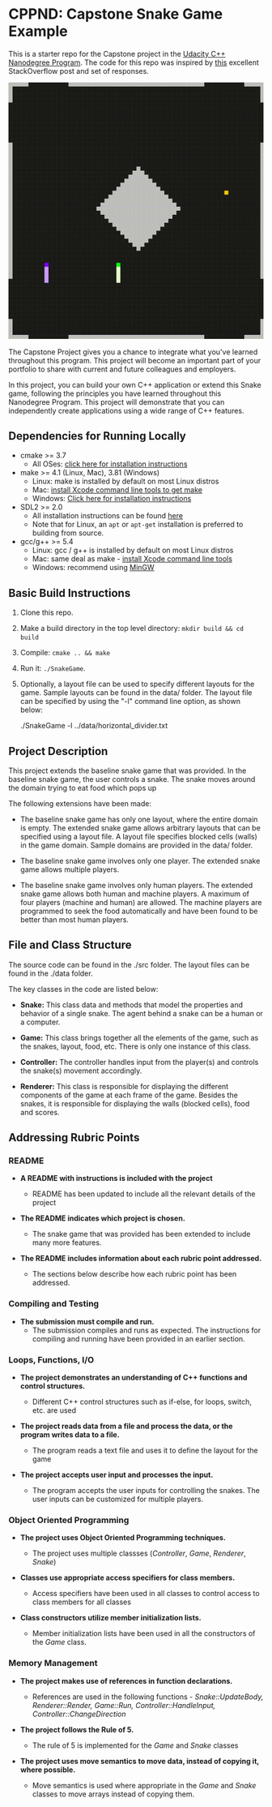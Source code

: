 # CPPND: Capstone Snake Game Example

This is a starter repo for the Capstone project in the [Udacity C++ Nanodegree Program](https://www.udacity.com/course/c-plus-plus-nanodegree--nd213). The code for this repo was inspired by [this](https://codereview.stackexchange.com/questions/212296/snake-game-in-c-with-sdl) excellent StackOverflow post and set of responses.

<img src="snake_game.gif"/>

The Capstone Project gives you a chance to integrate what you've learned throughout this program. This project will become an important part of your portfolio to share with current and future colleagues and employers.

In this project, you can build your own C++ application or extend this Snake game, following the principles you have learned throughout this Nanodegree Program. This project will demonstrate that you can independently create applications using a wide range of C++ features.

## Dependencies for Running Locally
* cmake >= 3.7
  * All OSes: [click here for installation instructions](https://cmake.org/install/)
* make >= 4.1 (Linux, Mac), 3.81 (Windows)
  * Linux: make is installed by default on most Linux distros
  * Mac: [install Xcode command line tools to get make](https://developer.apple.com/xcode/features/)
  * Windows: [Click here for installation instructions](http://gnuwin32.sourceforge.net/packages/make.htm)
* SDL2 >= 2.0
  * All installation instructions can be found [here](https://wiki.libsdl.org/Installation)
  * Note that for Linux, an `apt` or `apt-get` installation is preferred to building from source.
* gcc/g++ >= 5.4
  * Linux: gcc / g++ is installed by default on most Linux distros
  * Mac: same deal as make - [install Xcode command line tools](https://developer.apple.com/xcode/features/)
  * Windows: recommend using [MinGW](http://www.mingw.org/)

## Basic Build Instructions

1. Clone this repo.
2. Make a build directory in the top level directory: `mkdir build && cd build`
3. Compile: `cmake .. && make`
4. Run it: `./SnakeGame`. 
5. Optionally, a layout file can be used to specify different layouts for the
   game. Sample layouts can be found in the data/ folder. The layout file can
   be specified by using the "-l" command line option, as shown below:

   ./SnakeGame -l ../data/horizontal\_divider.txt

## Project Description

This project extends the baseline snake game that was provided. In the baseline
snake game, the user controls a snake. The snake moves around the domain trying
to eat food which pops up 

The following extensions have been made:

* The baseline snake game has only one layout, where the entire domain is
  empty. The extended snake game allows arbitrary layouts that can be specified
  using a layout file. A layout file specifies blocked cells (walls) in the
  game domain. Sample domains are provided in the data/ folder.

* The baseline snake game involves only one player. The extended snake game
  allows multiple players.

* The baseline snake game involves only human players. The extended snake game
  allows both human and machine players. A maximum of four players (machine and
  human) are allowed. The machine players are programmed to seek the food
  automatically and have been found to be better than most human players.

## File and Class Structure

The source code can be found in the ./src folder. The layout files can be found
in the ./data folder.

The key classes in the code are listed below:

* **Snake:** This class data and methods that model the properties and behavior of
  a single snake. The agent behind a snake can be a human or a computer.

* **Game:** This class brings together all the elements of the game, such as the
  snakes, layout, food, etc. There is only one instance of this class.

* **Controller:** The controller handles input from the player(s) and controls the
  snake(s) movement accordingly.

* **Renderer:** This class is responsible for displaying the different components
  of the game at each frame of the game. Besides the snakes, it is responsible
  for displaying the walls (blocked cells), food and scores.

## Addressing Rubric Points

### README

* **A README with instructions is included with the project**
  * README has been updated to include all the relevant details of the project

* **The README indicates which project is chosen.**
  * The snake game that was provided has been extended to include many more features.

* **The README includes information about each rubric point addressed.**
  * The sections below describe how each rubric point has been addressed.

### Compiling and Testing

* **The submission must compile and run.**
  * The submission compiles and runs as expected. The instructions for compiling and running have been provided in an earlier section.

### Loops, Functions, I/O

* **The project demonstrates an understanding of C++ functions and control structures.**
  * Different C++ control structures such as if-else, for loops, switch, etc. are used

* **The project reads data from a file and process the data, or the program writes data to a file.**
  * The program reads a text file and uses it to define the layout for the game

* **The project accepts user input and processes the input.**
  * The program accepts the user inputs for controlling the snakes. The user inputs can be customized for multiple players.

### Object Oriented Programming

* **The project uses Object Oriented Programming techniques.**
  * The project uses multiple classses (*Controller*, *Game*, *Renderer*, *Snake*)

* **Classes use appropriate access specifiers for class members.**
  * Access specifiers have been used in all classes to control access to class members for all classes

* **Class constructors utilize member initialization lists.**
  * Member initialization lists have been used in all the constructors of the *Game* class.

### Memory Management

* **The project makes use of references in function declarations.**
  * References are used in the following functions - *Snake::UpdateBody, Renderer::Render, Game::Run, Controller::HandleInput, Controller::ChangeDirection*

* **The project follows the Rule of 5.**
  * The rule of 5 is implemented for the *Game* and *Snake* classes

* **The project uses move semantics to move data, instead of copying it, where possible.**
  * Move semantics is used where appropriate in the *Game* and *Snake* classes to move arrays instead of copying them.
